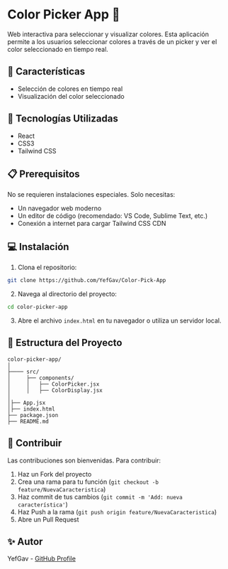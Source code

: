 # Color Picker App 🎨

Web interactiva para seleccionar y visualizar colores. Esta aplicación permite a los usuarios seleccionar colores a través de un picker y ver el color seleccionado en tiempo real.

## 🌟 Características 
- Selección de colores en tiempo real
-  Visualización del color seleccionado 

## 🚀 Tecnologías Utilizadas
- React
- CSS3
- Tailwind CSS


## 📋 Prerequisitos

No se requieren instalaciones especiales. Solo necesitas:
- Un navegador web moderno
- Un editor de código (recomendado: VS Code, Sublime Text, etc.)
- Conexión a internet para cargar Tailwind CSS CDN

## 💻 Instalación

1. Clona el repositorio:
```bash
git clone https://github.com/YefGav/Color-Pick-App
```

2. Navega al directorio del proyecto:
```bash
cd color-picker-app
```

3. Abre el archivo `index.html` en tu navegador o utiliza un servidor local.

## 🔧 Estructura del Proyecto

```
color-picker-app/
│
├──── src/
│     ├── components/
│     │   ├── ColorPicker.jsx
│     │   ├── ColorDisplay.jsx
│         
│├── App.jsx
│├── index.html
├── package.json
├── README.md          

```



## 🤝 Contribuir

Las contribuciones son bienvenidas. Para contribuir:

1. Haz un Fork del proyecto
2. Crea una rama para tu función (`git checkout -b feature/NuevaCaracteristica`)
3. Haz commit de tus cambios (`git commit -m 'Add: nueva característica'`)
4. Haz Push a la rama (`git push origin feature/NuevaCaracteristica`)
5. Abre un Pull Request

## ✨ Autor

YefGav - [GitHub Profile](https://github.com/YefGav)



